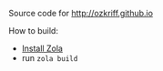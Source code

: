Source code for http://ozkriff.github.io

How to build:

- [Install Zola](https://www.getzola.org/documentation/getting-started/installation)
- run `zola build`

